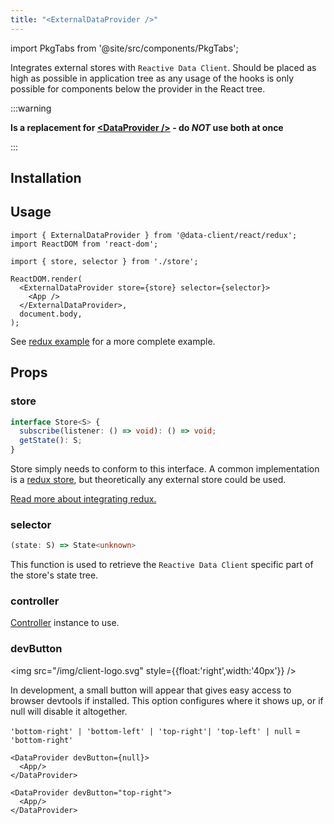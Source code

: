 ```yaml
---
title: "<ExternalDataProvider />"
---
```


import PkgTabs from '@site/src/components/PkgTabs';

Integrates external stores with `Reactive Data Client`. Should be placed as high as possible
in application tree as any usage of the hooks is only possible for components below the provider
in the React tree.

:::warning

**Is a replacement for [&lt;DataProvider /\>](./DataProvider.md) - do _NOT_ use both at once**

:::

## Installation

## Usage

```tsx title="index.tsx"
import { ExternalDataProvider } from '@data-client/react/redux';
import ReactDOM from 'react-dom';

import { store, selector } from './store';

ReactDOM.render(
  <ExternalDataProvider store={store} selector={selector}>
    <App />
  </ExternalDataProvider>,
  document.body,
);
```

See [redux example](../guides/redux.md) for a more complete example.

## Props

### store

```typescript
interface Store<S> {
  subscribe(listener: () => void): () => void;
  getState(): S;
}
```

Store simply needs to conform to this interface. A common implementation is a [redux store](https://redux.js.org/api/store),
but theoretically any external store could be used.

[Read more about integrating redux.](../guides/redux.md)

### selector

```typescript
(state: S) => State<unknown>
```

This function is used to retrieve the `Reactive Data Client` specific part of the store's state tree.

### controller

[Controller](./Controller.md) instance to use.

### devButton

<img src="/img/client-logo.svg" style={{float:'right',width:'40px'}} />

In development, a small button will appear that gives easy access to browser devtools if
installed. This option configures where it shows up, or if null will disable it altogether.

`'bottom-right' | 'bottom-left' | 'top-right'| 'top-left' | null` = `'bottom-right'`

```tsx title="Disable button"
<DataProvider devButton={null}>
  <App/>
</DataProvider>
```

```tsx title="Place in top right corner"
<DataProvider devButton="top-right">
  <App/>
</DataProvider>
```
